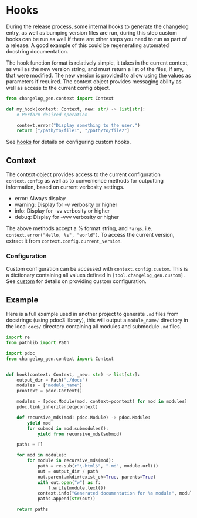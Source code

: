 # Hooks

During the release process, some internal hooks to generate the changelog
entry, as well as bumping version files are run, during this step custom hooks
can be run as well if there are other steps you need to run as part of a
release. A good example of this could be regenerating automated docstring
documentation.

The hook function format is relatively simple, it takes in the current context,
as well as the new version string, and must return a list of the
files, if any, that were modified. The new version is provided to allow
using the values as parameters if required. The context object provides
messaging ability as well as access to the current config object.

```python
from changelog_gen.context import Context

def my_hook(context: Context, new: str) -> list[str]:
    # Perform desired operation

    context.error("Display something to the user.")
    return ["/path/to/file1", "/path/to/file2"]
```
See
[hooks](https://nrwldev.github.io/changelog-gen/configuration/#hooks)
for details on configuring custom hooks.


## Context

The context object provides access to the current configuration
`context.config` as well as to convenience methods for outputting information,
based on current verbosity settings.

* error: Always display
* warning: Display for -v verbosity or higher
* info: Display for -vv verbosity or higher
* debug: Display for -vvv verbosity or higher

The above methods accept a % format string, and `*args`. i.e.
`context.error("Hello, %s", "world")`.  To access the current version, extract
it from `context.config.current_version`.

### Configuration

Custom configuration can be accessed  with `context.config.custom`. This is a
dictionary containing all values defined in `[tool.changelog_gen.custom]`.  See
[custom](https://nrwldev.github.io/changelog-gen/configuration/#custom) for
details on providing custom configuration.

## Example

Here is a full example used in another project to generate `.md` files from
docstrings (using pdoc3 library), this will output a `module_name/`  directory
in the local `docs/` directory containing all modules and submodule `.md`
files.


```python
import re
from pathlib import Path

import pdoc
from changelog_gen.context import Context


def hook(context: Context, _new: str) -> list[str]:
    output_dir = Path("./docs")
    modules = ["module_name"]
    pcontext = pdoc.Context()

    modules = [pdoc.Module(mod, context=pcontext) for mod in modules]
    pdoc.link_inheritance(pcontext)

    def recursive_mds(mod: pdoc.Module) -> pdoc.Module:
        yield mod
        for submod in mod.submodules():
            yield from recursive_mds(submod)

    paths = []

    for mod in modules:
        for module in recursive_mds(mod):
            path = re.sub(r"\.html$", ".md", module.url())
            out = output_dir / path
            out.parent.mkdir(exist_ok=True, parents=True)
            with out.open("w") as f:
                f.write(module.text())
            context.info("Generated documentation for %s module", module.name)
            paths.append(str(out))

    return paths
```
